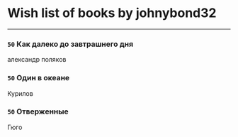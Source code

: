 # Wish list of books by johnybond32
---

### `50` Как далеко до завтрашнего дня
александр поляков

### `50` Один в океане
Курилов

### `50` Отверженные
Гюго

